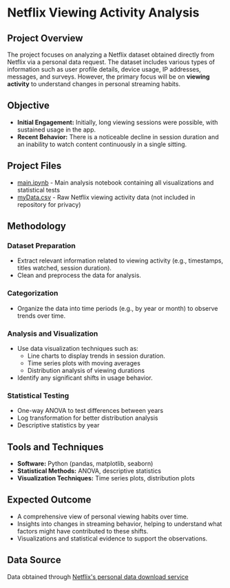 # Netflix Viewing Activity Analysis

## Project Overview
The project focuses on analyzing a Netflix dataset obtained directly from Netflix via a personal data request. The dataset includes various types of information such as user profile details, device usage, IP addresses, messages, and surveys. However, the primary focus will be on **viewing activity** to understand changes in personal streaming habits.

## Objective
- **Initial Engagement:** Initially, long viewing sessions were possible, with sustained usage in the app.
- **Recent Behavior:** There is a noticeable decline in session duration and an inability to watch content continuously in a single sitting.

## Project Files
- [main.ipynb](main.ipynb) - Main analysis notebook containing all visualizations and statistical tests
- [myData.csv](myData.csv) - Raw Netflix viewing activity data (not included in repository for privacy)

## Methodology
### Dataset Preparation
- Extract relevant information related to viewing activity (e.g., timestamps, titles watched, session duration).
- Clean and preprocess the data for analysis.

### Categorization
- Organize the data into time periods (e.g., by year or month) to observe trends over time.

### Analysis and Visualization
- Use data visualization techniques such as:
  - Line charts to display trends in session duration.
  - Time series plots with moving averages
  - Distribution analysis of viewing durations
- Identify any significant shifts in usage behavior.

### Statistical Testing
- One-way ANOVA to test differences between years
- Log transformation for better distribution analysis
- Descriptive statistics by year

## Tools and Techniques
- **Software:** Python (pandas, matplotlib, seaborn)
- **Statistical Methods:** ANOVA, descriptive statistics
- **Visualization Techniques:** Time series plots, distribution plots

## Expected Outcome
- A comprehensive view of personal viewing habits over time.
- Insights into changes in streaming behavior, helping to understand what factors might have contributed to these shifts.
- Visualizations and statistical evidence to support the observations.

## Data Source
Data obtained through [Netflix's personal data download service](https://www.netflix.com/account/getmyinfo)
